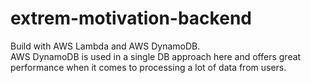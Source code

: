 # extrem-motivation-backend

Build with AWS Lambda and AWS DynamoDB.\
AWS DynamoDB is used in a single DB approach here and offers great performance when it comes to processing a lot of data
from users.
